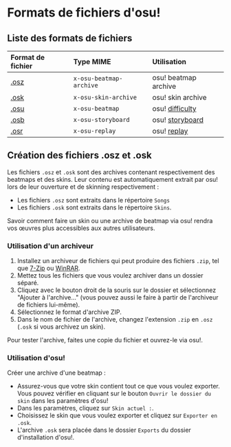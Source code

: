 # Formats de fichiers d'osu!

## Liste des formats de fichiers

| Format de fichier | Type MIME | Utilisation |
| :-- | :-- | :-- |
| [.osz](/wiki/osu!_File_Formats/Osz_(file_format)) | `x-osu-beatmap-archive` | osu! beatmap archive |
| [.osk](/wiki/osu!_File_Formats/Osk_(file_format)) | `x-osu-skin-archive` | osu! skin archive |
| [.osu](/wiki/osu!_File_Formats/Osu_(file_format)) | `x-osu-beatmap` | osu! [difficulty](/wiki/Beatmap/Difficulty) |
| [.osb](/wiki/osu!_File_Formats/Osb_(file_format)) | `x-osu-storyboard` | osu! [storyboard](/wiki/Storyboard/Scripting) |
| [.osr](/wiki/osu!_File_Formats/Osr_(file_format)) | `x-osu-replay` | osu! [replay](/wiki/Gameplay/Replay) |

## Création des fichiers .osz et .osk

Les fichiers `.osz` et `.osk` sont des archives contenant respectivement des beatmaps et des skins. Leur contenu est automatiquement extrait par osu! lors de leur ouverture et de skinning respectivement :

- Les fichiers `.osz` sont extraits dans le répertoire `Songs` 
- Les fichiers `.osk` sont extraits dans le répertoire `Skins`.

Savoir comment faire un skin ou une archive de beatmap via osu! rendra vos œuvres plus accessibles aux autres utilisateurs.

### Utilisation d'un archiveur

1. Installez un archiveur de fichiers qui peut produire des fichiers `.zip`, tel que [7-Zip](https://www.7-zip.org/) ou [WinRAR](https://www.rarlab.com/).
2. Mettez tous les fichiers que vous voulez archiver dans un dossier séparé.
3. Cliquez avec le bouton droit de la souris sur le dossier et sélectionnez "Ajouter à l'archive..." (vous pouvez aussi le faire à partir de l'archiveur de fichiers lui-même).
4. Sélectionnez le format d'archive ZIP.
5. Dans le nom de fichier de l'archive, changez l'extension `.zip` en `.osz` (`.osk` si vous archivez un skin).

Pour tester l'archive, faites une copie du fichier et ouvrez-le via osu!.

### Utilisation d'osu!

Créer une archive d'une beatmap :

- Assurez-vous que votre skin contient tout ce que vous voulez exporter. Vous pouvez vérifier en cliquant sur le bouton `Ouvrir le dossier du skin` dans les paramètres d'osu!
- Dans les paramètres, cliquez sur `Skin actuel :`.
- Choisissez le skin que vous voulez exporter et cliquez sur `Exporter en .osk`.
- L'archive `.osk` sera placée dans le dossier `Exports` du dossier d'installation d'osu!.
